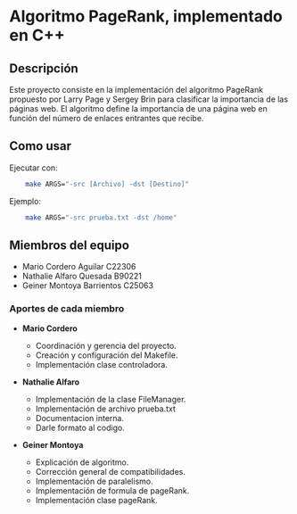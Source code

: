  # Algoritmo PageRank, implementado en C++
## Descripción
Este proyecto consiste en la implementación del algoritmo PageRank propuesto por Larry Page y Sergey Brin para clasificar la importancia de las páginas web. El algoritmo define la importancia de una página web en función del número de enlaces entrantes que recibe.

## Como usar


Ejecutar con:
```bash
    make ARGS="-src [Archivo] -dst [Destino]"
```

Ejemplo:
```bash
    make ARGS="-src prueba.txt -dst /home"
```

## Miembros del equipo
- Mario Cordero Aguilar C22306
- Nathalie Alfaro Quesada B90221
- Geiner Montoya Barrientos C25063

### Aportes de cada miembro
- **Mario Cordero**
  - Coordinación y gerencia del proyecto.
  - Creación y configuración del Makefile.
  - Implementación clase controladora.


- **Nathalie Alfaro**
  - Implementación de la clase FileManager.
  - Implementación de archivo prueba.txt
  - Documentacion interna.
  - Darle formato al codigo.

- **Geiner Montoya**
  - Explicación de algoritmo.
  - Corrección general de compatibilidades.
  - Implementación de paralelismo.
  - Implementación de formula de pageRank.
  - Implementación clase pageRank.